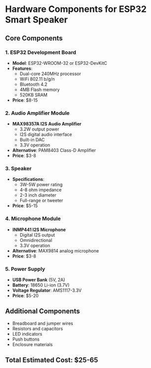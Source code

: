 # Hardware Components for ESP32 Smart Speaker

## Core Components

### 1. ESP32 Development Board
- **Model**: ESP32-WROOM-32 or ESP32-DevKitC
- **Features**: 
  - Dual-core 240MHz processor
  - WiFi 802.11 b/g/n
  - Bluetooth 4.2
  - 4MB Flash memory
  - 520KB SRAM
- **Price**: $8-15

### 2. Audio Amplifier Module
- **MAX98357A I2S Audio Amplifier**
  - 3.2W output power
  - I2S digital audio interface
  - Built-in DAC
  - 3.3V operation
- **Alternative**: PAM8403 Class-D Amplifier
- **Price**: $3-8

### 3. Speaker
- **Specifications**:
  - 3W-5W power rating
  - 4-8 ohm impedance
  - 2-3 inch diameter
  - Full-range or tweeter
- **Price**: $5-15

### 4. Microphone Module
- **INMP441 I2S Microphone**
  - Digital I2S output
  - Omnidirectional
  - 3.3V operation
- **Alternative**: MAX9814 analog microphone
- **Price**: $3-8

### 5. Power Supply
- **USB Power Bank** (5V, 2A)
- **Battery**: 18650 Li-ion (3.7V)
- **Voltage Regulator**: AMS1117-3.3V
- **Price**: $5-20

## Additional Components
- Breadboard and jumper wires
- Resistors and capacitors
- LED indicators
- Push buttons
- Enclosure materials

## Total Estimated Cost: $25-65

